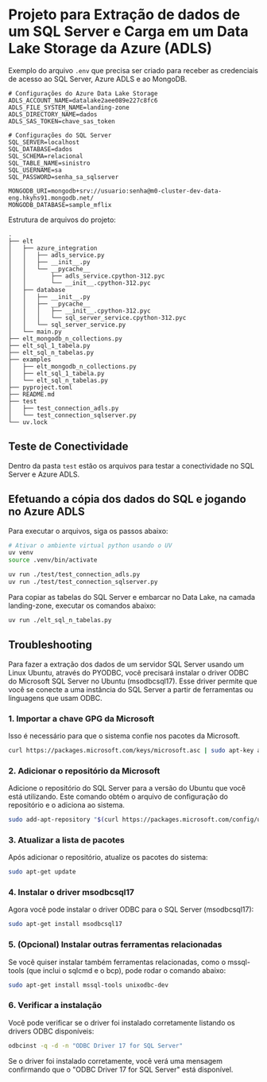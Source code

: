 # Projeto para Extração de dados de um SQL Server e Carga em um Data Lake Storage da Azure (ADLS)

Exemplo do arquivo `.env` que precisa ser criado para receber as credenciais de acesso ao SQL Server, Azure ADLS e ao MongoDB.

```
# Configurações do Azure Data Lake Storage
ADLS_ACCOUNT_NAME=datalake2aee089e227c8fc6
ADLS_FILE_SYSTEM_NAME=landing-zone
ADLS_DIRECTORY_NAME=dados
ADLS_SAS_TOKEN=chave_sas_token

# Configurações do SQL Server
SQL_SERVER=localhost
SQL_DATABASE=dados
SQL_SCHEMA=relacional
SQL_TABLE_NAME=sinistro
SQL_USERNAME=sa
SQL_PASSWORD=senha_sa_sqlserver

MONGODB_URI=mongodb+srv://usuario:senha@m0-cluster-dev-data-eng.hkyhs91.mongodb.net/
MONGODB_DATABASE=sample_mflix
```

Estrutura de arquivos do projeto:

```
.
├── elt
│   ├── azure_integration
│   │   ├── adls_service.py
│   │   ├── __init__.py
│   │   └── __pycache__
│   │       ├── adls_service.cpython-312.pyc
│   │       └── __init__.cpython-312.pyc
│   ├── database
│   │   ├── __init__.py
│   │   ├── __pycache__
│   │   │   ├── __init__.cpython-312.pyc
│   │   │   └── sql_server_service.cpython-312.pyc
│   │   └── sql_server_service.py
│   └── main.py
├── elt_mongodb_n_collections.py
├── elt_sql_1_tabela.py
├── elt_sql_n_tabelas.py
├── examples
│   ├── elt_mongodb_n_collections.py
│   ├── elt_sql_1_tabela.py
│   └── elt_sql_n_tabelas.py
├── pyproject.toml
├── README.md
├── test
│   ├── test_connection_adls.py
│   └── test_connection_sqlserver.py
└── uv.lock
```

## Teste de Conectividade

Dentro da pasta `test` estão os arquivos para testar a conectividade no SQL Server e Azure ADLS.

## Efetuando a cópia dos dados do SQL e jogando no Azure ADLS

Para executar o arquivos, siga os passos abaixo:

```bash
# Ativar o ambiente virtual python usando o UV
uv venv
source .venv/bin/activate
```
```bash
uv run ./test/test_connection_adls.py
uv run ./test/test_connection_sqlserver.py
```

Para copiar as tabelas do SQL Server e embarcar no Data Lake, na camada landing-zone, executar os comandos abaixo:

```bash
uv run ./elt_sql_n_tabelas.py
```


## Troubleshooting

Para fazer a extração dos dados de um servidor SQL Server usando um Linux Ubuntu, através do PYODBC, você precisará instalar o driver ODBC do Microsoft SQL Server no Ubuntu (msodbcsql17). Esse driver permite que você se conecte a uma instância do SQL Server a partir de ferramentas ou linguagens que usam ODBC.

### 1. Importar a chave GPG da Microsoft
Isso é necessário para que o sistema confie nos pacotes da Microsoft.

```bash
curl https://packages.microsoft.com/keys/microsoft.asc | sudo apt-key add -
```
### 2. Adicionar o repositório da Microsoft
Adicione o repositório do SQL Server para a versão do Ubuntu que você está utilizando. Este comando obtém o arquivo de configuração do repositório e o adiciona ao sistema.

```bash
sudo add-apt-repository "$(curl https://packages.microsoft.com/config/ubuntu/$(lsb_release -rs)/prod.list)"
```
### 3. Atualizar a lista de pacotes
Após adicionar o repositório, atualize os pacotes do sistema:

```bash
sudo apt-get update
```
### 4. Instalar o driver msodbcsql17
Agora você pode instalar o driver ODBC para o SQL Server (msodbcsql17):

```bash
sudo apt-get install msodbcsql17
```
### 5. (Opcional) Instalar outras ferramentas relacionadas
Se você quiser instalar também ferramentas relacionadas, como o mssql-tools (que inclui o sqlcmd e o bcp), pode rodar o comando abaixo:

```bash
sudo apt-get install mssql-tools unixodbc-dev
```
### 6. Verificar a instalação
Você pode verificar se o driver foi instalado corretamente listando os drivers ODBC disponíveis:

```bash
odbcinst -q -d -n "ODBC Driver 17 for SQL Server"
```
Se o driver foi instalado corretamente, você verá uma mensagem confirmando que o "ODBC Driver 17 for SQL Server" está disponível.
